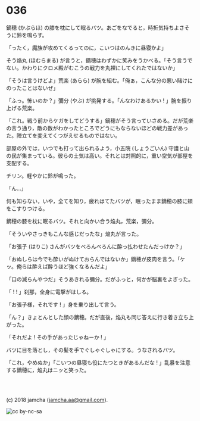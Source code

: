 

# 036

鏑穂 (かぶらほ) の膝を枕にして眠るバツ。あごをなでると，時折気持ちよさそうに鈴を鳴らす。  

「ったく，魔族が攻めてくるってのに，こいつはのんきに昼寝かよ」  

そう焔丸 (ほむらまる) が言うと，鏑穂はわずかに笑みをうかべる。「そう言うでない。かわりにクロメ殿がむこうの戦力を丸裸にしてくれたではないか」  

「そうは言うけどよ」荒楽 (あらら) が腕を組む。「俺ぁ，こんな分の悪い賭けにのったことはないぜ」  

「ふっ。怖いのか？」彌分 (やぶ) が挑発する。「んなわけあるかい ! 」腕を振り上げる荒楽。  

「これ。戦う前からケガをしてどうする」鏑穂がそう言っていさめる。だが荒楽の言う通り，敵の数がわかったところでどうにもならないほどの戦力差があった。陣立てを変えてくつがえせるものではない。  

部屋の外では，いつでも打って出られるよう，小五院 (しょうごいん) 守護と山の民が集まっている。彼らの士気は高い。それとは対照的に，重い空気が部屋を支配する。  

チリン。軽やかに鈴が鳴った。  

「ん…」  

何も知らない，いや，全てを知り，疲れはてたバツが，眠ったまま鏑穂の膝に頬をこすりつける。  

鏑穂の膝を枕に眠るバツ。それと向かい合う焔丸，荒楽，彌分。  

「そういやさっきもこんな感じだったな」焔丸が言った。  

「お張子 (はりこ) さんがバツをべろんべろんに酔っ払わせたんだっけか？」  

「おぬしらは今でも酔いがぬけておらんではないか」鏑穂が皮肉を言う。「ケッ。俺らは酔えば酔うほど強くなるんだよ」  

「口の減らんやつだ」そうあきれる彌分。だがふっと，何かが脳裏をよぎった。  

「 ! ! 」刹那，全身に電撃がはしる。  

「お張子様，それです ! 」身を乗り出して言う。  

「ん？」きょとんとした顔の鏑穂。だが直後，焔丸も同じ答えに行き着き立ち上がった。  

「それだよ ! その手があったじゃねーか ! 」  

バツに目を落とし，その髪を手でぐしゃぐしゃにする。うなされるバツ。  

「これ，やめぬか」「こいつの昼寝も役にたつときがあるんだな ! 」乱暴を注意する鏑穂に，焔丸はニッと笑った。  

<br>  
<br>  

(c) 2018 jamcha (jamcha.aa@gmail.com).  

![cc by-nc-sa](https://i.creativecommons.org/l/by-nc-sa/4.0/88x31.png)  

